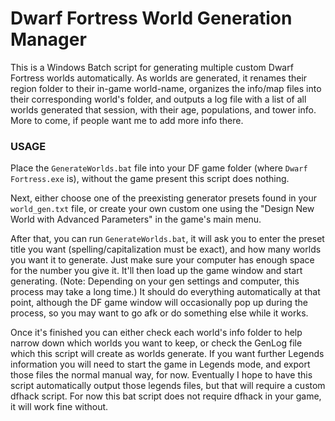 # Dwarf Fortress World Generation Manager
This is a Windows Batch script for generating multiple custom Dwarf Fortress worlds automatically. As worlds are generated, it renames their region folder to their in-game world-name, organizes the info/map files into their corresponding world's folder, and outputs a log file with a list of all worlds generated that session, with their age, populations, and tower info. More to come, if people want me to add more info there.

### USAGE
Place the `GenerateWorlds.bat` file into your DF game folder (where `Dwarf Fortress.exe` is), without the game present this script does nothing.

Next, either choose one of the preexisting generator presets found in your `world_gen.txt` file, or create your own custom one using the "Design New World with Advanced Parameters" in the game's main menu.

After that, you can run `GenerateWorlds.bat`, it will ask you to enter the preset title you want (spelling/capitalization must be exact), and how many worlds you want it to generate. Just make sure your computer has enough space for the number you give it. It'll then load up the game window and start generating. (Note: Depending on your gen settings and computer, this process may take a long time.)
It should do everything automatically at that point, although the DF game window will occasionally pop up during the process, so you may want to go afk or do something else while it works.

Once it's finished you can either check each world's info folder to help narrow down which worlds you want to keep, or check the GenLog file which this script will create as worlds generate. If you want further Legends information you will need to start the game in Legends mode, and export those files the normal manual way, for now. Eventually I hope to have this script automatically output those legends files, but that will require a custom dfhack script. For now this bat script does not require dfhack in your game, it will work fine without.
